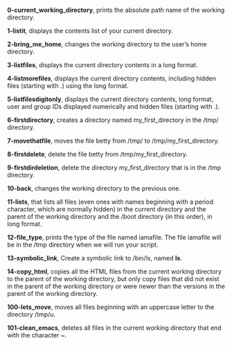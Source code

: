 **0-current_working_directory**, prints the absolute path name of the working directory.

**1-listit**, displays the contents list of your current directory.

**2-bring_me_home**, changes the working directory to the user’s home directory.

**3-listfiles**, displays the current directory contents in a long format.

**4-listmorefiles**, displays the current directory contents, including hidden files (starting with .) using the long format.

**5-listfilesdigitonly**, displays the current directory contents, long format, user and group IDs displayed numerically and hidden files (starting with .).

**6-firstdirectory**, creates a directory named my_first_directory in the /tmp/ directory.

**7-movethatfile**, moves the file betty from /tmp/ to /tmp/my_first_directory.

**8-firstdelete**, delete the file betty from /tmp/my_first_directory.

**9-firstdirdeletion**, delete the directory my_first_directory that is in the /tmp directory.

**10-back**, changes the working directory to the previous one.

**11-lists**, that lists all files (even ones with names beginning with a period character, which are normally hidden) in the current directory and the parent of the working directory and the /boot directory (in this order), in long format.

**12-file_type**, prints the type of the file named iamafile. The file iamafile will be in the /tmp directory when we will run your script.

**13-symbolic_link**, Create a symbolic link to /bin/ls, named __ls__.

**14-copy_html**, copies all the HTML files from the current working directory to the parent of the working directory, but only copy files that did not exist in the parent of the working directory or were newer than the versions in the parent of the working directory.

**100-lets_move**, moves all files beginning with an uppercase letter to the directory /tmp/u.

**101-clean_emacs**, deletes all files in the current working directory that end with the character ~.
